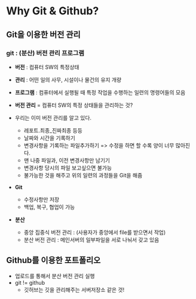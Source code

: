 # Why Git & Github?

## Git을 이용한 버전 관리

### git : (분산) 버전 관리 프로그램

- **버전** : 컴퓨터 SW의 특정상태
- **관리** : 어떤 일의 사무, 시설이나 물건의 유지 개량
- **프로그램** : 컴퓨터에서 실행될 때 특정 작업을 수행하는 일련의 명령어들의 모음

- **버전 관리** = 컴퓨터 SW의 특정 상태들을 관리하는 것?
- 우리는 이미 버전 관리를 알고 있다.
  - 레포트.최종_진짜최종 등등
  - 날짜와 시간을 기록하기
  - 변경사항을 기록하는 파일추가하기 => 수정을 하면 할 수록 양이 너무 많아진다.
  - 맨 나중 파일과, 이전 변경사항만 남기기
  - 변경사항 당시의 파일 보고싶으면 불가능
  - 불가능한 것을 해주고 위의 일련의 과정들을 Git을 해줌
- **Git**
  - 수정사항만 저장
  - 백업, 복구, 협업이 가능
- **분산**
  - 중앙 집중식 버전 관리 : (사용자가 중앙에서 file를 받으면서 작업) 
  - 분산 버전 관리 : 메인서버의 일부파일을 서로 나눠서 갖고 있음

## Github를 이용한 포트폴리오

- 업로드를 통해서 분산 버전 관리 실행
- git != github
  - 깃허브는 깃을 관리해주는 서버저장소 같은 것!















































































